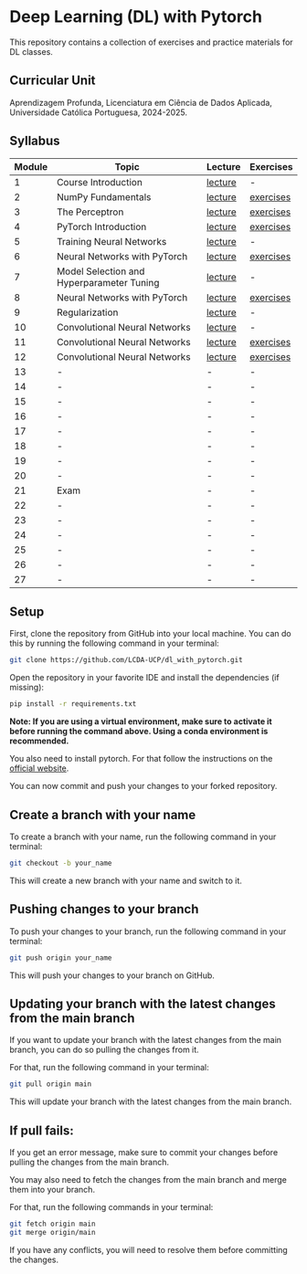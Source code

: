 # Deep Learning (DL) with Pytorch


This repository contains a collection of exercises and practice materials for DL classes.

## Curricular Unit
Aprendizagem Profunda, Licenciatura em Ciência de Dados Aplicada, Universidade Católica Portuguesa, 2024-2025.

## Syllabus

| **Module** | **Topic**                                 | **Lecture**                             | **Exercises**                       |
|------------|-------------------------------------------|-----------------------------------------|-------------------------------------|
| 1          | Course Introduction                       | [lecture](lectures/DL-Session01.pdf)    | -                                   |
| 2          | NumPy Fundamentals                        | [lecture](lectures/DL-Session02.pdf)    | [exercises](exercises/session02)    |
| 3          | The Perceptron                            | [lecture](lectures/DL-Session03.pdf)    | [exercises](exercises/session03)    |
| 4          | PyTorch Introduction                      | [lecture](lectures/DL-Session04.pdf)    | [exercises](exercises/session04)    |
| 5          | Training Neural Networks                  | [lecture](lectures/DL-Session05.pdf)    | -                                   |
| 6          | Neural Networks with PyTorch              | [lecture](lectures/DL-Session06.pdf)    | [exercises](exercises/session06-08) |
| 7          | Model Selection and Hyperparameter Tuning | [lecture](lectures/DL-Session07.pdf)    | -                                   |
| 8          | Neural Networks with PyTorch              | [lecture](lectures/DL-Session08.pdf)    | [exercises](exercises/session06-08) |
| 9          | Regularization                            | [lecture](lectures/DL-Session09.pdf)    | -                                   |
| 10         | Convolutional Neural Networks             | [lecture](lectures/DL-Session10-11.pdf) | -                                   |
| 11         | Convolutional Neural Networks             | [lecture](lectures/DL-Session10-11.pdf) | [exercises](exercises/session11-12) |
| 12         | Convolutional Neural Networks             | [lecture](lectures/DL-Session12.pdf)    | [exercises](exercises/session11-12) |
| 13         | -                                         | -                                       | -                                   |
| 14         | -                                         | -                                       | -                                   |
| 15         | -                                         | -                                       | -                                   |
| 16         | -                                         | -                                       | -                                   |
| 17         | -                                         | -                                       | -                                   |
| 18         | -                                         | -                                       | -                                   |
| 19         | -                                         | -                                       | -                                   |
| 20         | -                                         | -                                       | -                                   |
| 21         | Exam                                      | -                                       | -                                   |
| 22         | -                                         | -                                       | -                                   |
| 23         | -                                         | -                                       | -                                   |
| 24         | -                                         | -                                       | -                                   |
| 25         | -                                         | -                                       | -                                   |
| 26         | -                                         | -                                       | -                                   |
| 27         | -                                         | -                                       | -                                   |

## Setup

First, clone the repository from GitHub into your local machine. You can do this by running the following command in your terminal:

```bash
git clone https://github.com/LCDA-UCP/dl_with_pytorch.git
```

Open the repository in your favorite IDE and install the dependencies (if missing):
```bash
pip install -r requirements.txt
```

**Note: If you are using a virtual environment, make sure to activate it before running the command above. Using a conda environment is recommended.**

You also need to install pytorch. For that follow the instructions on the [official website](https://pytorch.org/get-started/locally/).

You can now commit and push your changes to your forked repository.

## Create a branch with your name

To create a branch with your name, run the following command in your terminal:

```bash
git checkout -b your_name
```

This will create a new branch with your name and switch to it.

## Pushing changes to your branch

To push your changes to your branch, run the following command in your terminal:

```bash
git push origin your_name
```

This will push your changes to your branch on GitHub.

## Updating your branch with the latest changes from the main branch

If you want to update your branch with the latest changes from the main branch, you can do so pulling the changes from it.

For that, run the following command in your terminal:

```bash
git pull origin main
```

This will update your branch with the latest changes from the main branch.

## If pull fails:

If you get an error message, make sure to commit your changes before pulling the changes from the main branch.

You may also need to fetch the changes from the main branch and merge them into your branch.

For that, run the following commands in your terminal:

```bash
git fetch origin main
git merge origin/main
```

If you have any conflicts, you will need to resolve them before committing the changes.

